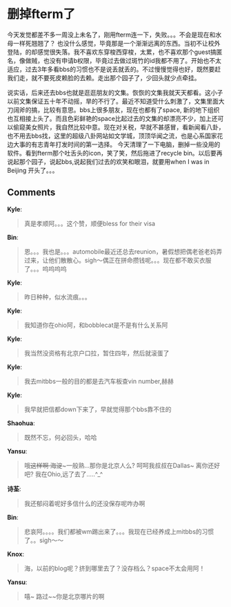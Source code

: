 # 删掉fterm了

<div id="msgcns!9884D0A402622CB2!352" class="bvMsg">今天发觉都差不多一周没上未名了，刚用fterm连一下，失败。。。不会是现在和水母一样死翘翘了？ 也没什么感觉，毕竟那是一个渐渐远离的东西。当初不让校外登陆，的却感觉很失落。我不喜欢东穿梭西穿梭，太累，也不喜欢那个guest搞匿名，像做贼，也没有申请b权限，毕竟过去做过斑竹的id我都不用了。开始也不太适应，过去3年多看bbs的习惯也不是说丢就丢的。不过慢慢觉得也好，既然要赶我们走，就不要死皮赖脸的去赖。走出那个园子了，少回头就少点牵挂。<p>
说实话，后来还去bbs也就是逛逛朋友的文集。恢恢的文集我就天天都看。这小子以前文集保证五十年不动摇，旱的不行了。最近不知道受什么刺激了，文集里面大刀阔斧的搞，比较有意思。bbs上很多朋友，现在也都有了space, 新的地下组织也互相接上头了。而且色彩鲜艳的space比起过去的文集的却漂亮不少，加上还可以偷窥美女照片，我自然比较中意。现在对关税，早就不甚感冒，看新闻看八卦，也不用去bbs找，这里的超级八卦网站如文学城，顶顶华闻之流，也是心系国家花边大事的有志青年打发时间的第一选择。
今天清理了一下电脑，删掉一些没用的软件。看到fterm那个吐舌头的icon，笑了笑，然后拖进了recycle bin。以后要再说起那个园子，说起bbs,说起我们过去的欢笑和眼泪，就要用when I was in Beijing 开头了。。。</div>

## Comments

**Kyle**:
> 真是孝顺阿。。。这个赞，顺便bless for their visa

**Bin**:
> 恩。。。我也是。。。automobile最近还总去reunion，暑假想把偶老爸老妈弄过来，让他们散散心。sigh～偶正在拼命攒钱呢。。。现在都不敢买衣服了。。。呜呜呜呜

**Kyle**:
> 昨日种种，似水流痕。。。

**Kyle**:
> 我知道你在ohio阿，和bobblecat是不是有什么关系阿

**Kyle**:
> 我当然没资格有北京户口拉，暂住四年，然后就滚蛋了

**Kyle**:
> 我去mitbbs一般的目的都是去汽车板查vin number,赫赫

**Kyle**:
> 我早就把信都down下来了，早就觉得那个bbs靠不住的

**Shaohua**:
> 既然不忘，何必回头，哈哈

**Yansu**:
> 哦~~这样啊 海淀~~~一般熟...那你是北京人么? 呵呵我叔叔在Dallas~ 离你还好吧? 我在Ohio,远了去了.....^_^

**诗荃**:
> 我还郁闷着呢好多信什么的还没保存呢咋办啊

**Bin**:
> 悲哀阿。。。。我们都被wm踢出来了。。。我现在已经养成上mitbbs的习惯了。。sigh～～

**Knox**:
> 海，以前的blog呢？挤到哪里去了？没存档么？space不太会用阿！

**Yansu**:
> 嘻~ 路过~~你是北京哪片的啊

